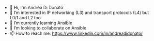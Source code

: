 - 👋 Hi, I'm Andrea Di Donato
- 👀 I’m interested in IP networking (L3) and transport protocols (L4) but L0/1 and L2 too
- 🌱 I’m currently learning Ansible  
- 💞️ I’m looking to collaborate on Ansible
- 📫 How to reach me: https://www.linkedin.com/in/andreadidonato/

<!---
anddidonato/anddidonato is a ✨ special ✨ repository because its `README.md` (this file) appears on your GitHub profile.
You can click the Preview link to take a look at your changes.
--->
